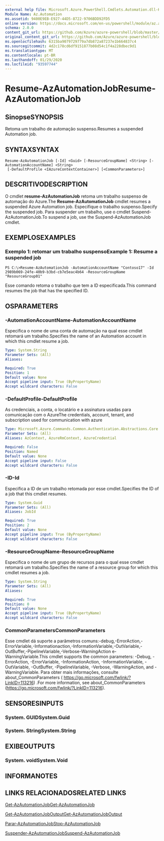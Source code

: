 ```yaml
---
external help file: Microsoft.Azure.PowerShell.Cmdlets.Automation.dll-Help.xml
Module Name: Az.Automation
ms.assetid: 9400E9EB-E927-44D5-8722-9706BDD92FD5
online version: https://docs.microsoft.com/en-us/powershell/module/az.automation/resume-azautomationjob
schema: 2.0.0
content_git_url: https://github.com/Azure/azure-powershell/blob/master/src/Automation/Automation/help/Resume-AzAutomationJob.md
original_content_git_url: https://github.com/Azure/azure-powershell/blob/master/src/Automation/Automation/help/Resume-AzAutomationJob.md
ms.openlocfilehash: 6315ba9079729779a7db872a87237e1b664837c4
ms.sourcegitcommit: 4d2c178cd6df9151877b08d54c1f4a228dbec9d1
ms.translationtype: MT
ms.contentlocale: pt-BR
ms.lasthandoff: 01/29/2020
ms.locfileid: "93597744"
---
```

# <span data-ttu-id="fb096-101">Resume-AzAutomationJob</span><span class="sxs-lookup"><span data-stu-id="fb096-101">Resume-AzAutomationJob</span></span>

## <span data-ttu-id="fb096-102">Sinopse</span><span class="sxs-lookup"><span data-stu-id="fb096-102">SYNOPSIS</span></span>
<span data-ttu-id="fb096-103">Retoma um trabalho de automação suspenso.</span><span class="sxs-lookup"><span data-stu-id="fb096-103">Resumes a suspended Automation job.</span></span>

## <span data-ttu-id="fb096-104">SYNTAX</span><span class="sxs-lookup"><span data-stu-id="fb096-104">SYNTAX</span></span>

```
Resume-AzAutomationJob [-Id] <Guid> [-ResourceGroupName] <String> [-AutomationAccountName] <String>
 [-DefaultProfile <IAzureContextContainer>] [<CommonParameters>]
```

## <span data-ttu-id="fb096-105">DESCRITIVO</span><span class="sxs-lookup"><span data-stu-id="fb096-105">DESCRIPTION</span></span>
<span data-ttu-id="fb096-106">O cmdlet **resume-AzAutomationJob** retoma um trabalho suspenso de automação do Azure.</span><span class="sxs-lookup"><span data-stu-id="fb096-106">The **Resume-AzAutomationJob** cmdlet resumes a suspended Azure Automation job.</span></span>
<span data-ttu-id="fb096-107">Especifique o trabalho suspenso.</span><span class="sxs-lookup"><span data-stu-id="fb096-107">Specify the suspended job.</span></span>
<span data-ttu-id="fb096-108">Para suspender um trabalho, use o cmdlet Suspend-AzAutomationJob.</span><span class="sxs-lookup"><span data-stu-id="fb096-108">To suspend a job, use the Suspend-AzAutomationJob cmdlet.</span></span>

## <span data-ttu-id="fb096-109">EXEMPLOS</span><span class="sxs-lookup"><span data-stu-id="fb096-109">EXAMPLES</span></span>

### <span data-ttu-id="fb096-110">Exemplo 1: retomar um trabalho suspenso</span><span class="sxs-lookup"><span data-stu-id="fb096-110">Example 1: Resume a suspended job</span></span>
```
PS C:\>Resume-AzAutomationJob -AutomationAccountName "Contoso17" -Id 2989b069-24fe-40b9-b3bd-cb7e5eac4b64 -ResourceGroupName "ResourceGroup01"
```

<span data-ttu-id="fb096-111">Esse comando retoma o trabalho que tem a ID especificada.</span><span class="sxs-lookup"><span data-stu-id="fb096-111">This command resumes the job that has the specified ID.</span></span>

## <span data-ttu-id="fb096-112">OS</span><span class="sxs-lookup"><span data-stu-id="fb096-112">PARAMETERS</span></span>

### <span data-ttu-id="fb096-113">-AutomationAccountName</span><span class="sxs-lookup"><span data-stu-id="fb096-113">-AutomationAccountName</span></span>
<span data-ttu-id="fb096-114">Especifica o nome de uma conta de automação na qual esse cmdlet retomará um trabalho.</span><span class="sxs-lookup"><span data-stu-id="fb096-114">Specifies the name of an Automation account in which this cmdlet resume a job.</span></span>

```yaml
Type: System.String
Parameter Sets: (All)
Aliases:

Required: True
Position: 1
Default value: None
Accept pipeline input: True (ByPropertyName)
Accept wildcard characters: False
```

### <span data-ttu-id="fb096-115">-DefaultProfile</span><span class="sxs-lookup"><span data-stu-id="fb096-115">-DefaultProfile</span></span>
<span data-ttu-id="fb096-116">As credenciais, a conta, o locatário e a assinatura usadas para comunicação com o Azure</span><span class="sxs-lookup"><span data-stu-id="fb096-116">The credentials, account, tenant, and subscription used for communication with azure</span></span>

```yaml
Type: Microsoft.Azure.Commands.Common.Authentication.Abstractions.Core.IAzureContextContainer
Parameter Sets: (All)
Aliases: AzContext, AzureRmContext, AzureCredential

Required: False
Position: Named
Default value: None
Accept pipeline input: False
Accept wildcard characters: False
```

### <span data-ttu-id="fb096-117">-ID</span><span class="sxs-lookup"><span data-stu-id="fb096-117">-Id</span></span>
<span data-ttu-id="fb096-118">Especifica a ID de um trabalho retomada por esse cmdlet.</span><span class="sxs-lookup"><span data-stu-id="fb096-118">Specifies the ID of a job that this cmdlet resumes.</span></span>

```yaml
Type: System.Guid
Parameter Sets: (All)
Aliases: JobId

Required: True
Position: 2
Default value: None
Accept pipeline input: True (ByPropertyName)
Accept wildcard characters: False
```

### <span data-ttu-id="fb096-119">-ResourceGroupName</span><span class="sxs-lookup"><span data-stu-id="fb096-119">-ResourceGroupName</span></span>
<span data-ttu-id="fb096-120">Especifica o nome de um grupo de recursos para o qual esse cmdlet retomará um trabalho.</span><span class="sxs-lookup"><span data-stu-id="fb096-120">Specifies the name of a resource group for which this cmdlet resumes a job.</span></span>

```yaml
Type: System.String
Parameter Sets: (All)
Aliases:

Required: True
Position: 0
Default value: None
Accept pipeline input: True (ByPropertyName)
Accept wildcard characters: False
```

### <span data-ttu-id="fb096-121">CommonParameters</span><span class="sxs-lookup"><span data-stu-id="fb096-121">CommonParameters</span></span>
<span data-ttu-id="fb096-122">Esse cmdlet dá suporte a parâmetros comuns:-debug,-ErrorAction,-ErrorVariable,-Informationaction,-InformationVariable,-OutVariable,-OutBuffer,-PipelineVariable,-Verbose-WarningAction e-WarningVariable.</span><span class="sxs-lookup"><span data-stu-id="fb096-122">This cmdlet supports the common parameters: -Debug, -ErrorAction, -ErrorVariable, -InformationAction, -InformationVariable, -OutVariable, -OutBuffer, -PipelineVariable, -Verbose, -WarningAction, and -WarningVariable.</span></span> <span data-ttu-id="fb096-123">Para obter mais informações, consulte about_CommonParameters ( https://go.microsoft.com/fwlink/?LinkID=113216) .</span><span class="sxs-lookup"><span data-stu-id="fb096-123">For more information, see about_CommonParameters (https://go.microsoft.com/fwlink/?LinkID=113216).</span></span>

## <span data-ttu-id="fb096-124">SENSORES</span><span class="sxs-lookup"><span data-stu-id="fb096-124">INPUTS</span></span>

### <span data-ttu-id="fb096-125">System. GUID</span><span class="sxs-lookup"><span data-stu-id="fb096-125">System.Guid</span></span>

### <span data-ttu-id="fb096-126">System. String</span><span class="sxs-lookup"><span data-stu-id="fb096-126">System.String</span></span>

## <span data-ttu-id="fb096-127">EXIBE</span><span class="sxs-lookup"><span data-stu-id="fb096-127">OUTPUTS</span></span>

### <span data-ttu-id="fb096-128">System. void</span><span class="sxs-lookup"><span data-stu-id="fb096-128">System.Void</span></span>

## <span data-ttu-id="fb096-129">INFORMA</span><span class="sxs-lookup"><span data-stu-id="fb096-129">NOTES</span></span>

## <span data-ttu-id="fb096-130">LINKS RELACIONADOS</span><span class="sxs-lookup"><span data-stu-id="fb096-130">RELATED LINKS</span></span>

[<span data-ttu-id="fb096-131">Get-AzAutomationJob</span><span class="sxs-lookup"><span data-stu-id="fb096-131">Get-AzAutomationJob</span></span>](./Get-AzAutomationJob.md)

[<span data-ttu-id="fb096-132">Get-AzAutomationJobOutput</span><span class="sxs-lookup"><span data-stu-id="fb096-132">Get-AzAutomationJobOutput</span></span>](./Get-AzAutomationJobOutput.md)

[<span data-ttu-id="fb096-133">Parar-AzAutomationJob</span><span class="sxs-lookup"><span data-stu-id="fb096-133">Stop-AzAutomationJob</span></span>](./Stop-AzAutomationJob.md)

[<span data-ttu-id="fb096-134">Suspender-AzAutomationJob</span><span class="sxs-lookup"><span data-stu-id="fb096-134">Suspend-AzAutomationJob</span></span>](./Suspend-AzAutomationJob.md)


